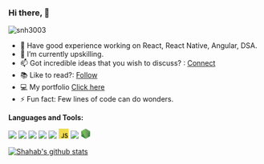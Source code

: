 ### Hi there,  👋
<img src="https://komarev.com/ghpvc/?username=snh3003&label=Views&color=blue&style=plastic" alt="snh3003" />

- 🔭 Have good experience working on React, React Native, Angular, DSA.
- 🌱 I’m currently upskilling.
- 📫 Got incredible ideas that you wish to discuss? : [Connect](linkedin.com/in/snh3003)
- :books: Like to read?: [Follow](https://medium.com/@shahsama542)
- 💻 My portfolio [Click here](https://snh3003.github.io/personalportfolio/)
- ⚡ Fun fact: Few lines of code can do wonders.

**Languages and Tools:**  

<code><img height="20" src="https://angular.io/assets/images/logos/angular/logo-nav@2x.png"></code>
<code><img height="20" src="https://reactjs.org/logo-og.png"></code>
<code><img height="20" src="https://upload.wikimedia.org/wikipedia/commons/thumb/4/4c/Typescript_logo_2020.svg/2048px-Typescript_logo_2020.svg.png"></code>
<code><img height="20" src="https://www.python.org/static/opengraph-icon-200x200.png"></code>
<code><img height="20" src="https://encrypted-tbn0.gstatic.com/images?q=tbn%3AANd9GcSnt0s4-cSHFsZEacCtBUlw-mhL3CW2mI-KJw&usqp=CAU"></code>
<code><img height="20" src="https://raw.githubusercontent.com/github/explore/80688e429a7d4ef2fca1e82350fe8e3517d3494d/topics/javascript/javascript.png"></code>
<code><img height="20" src="https://i.redd.it/31b2ii8hchi31.jpg"></code>
<code><img height="20" src="https://raw.githubusercontent.com/github/explore/80688e429a7d4ef2fca1e82350fe8e3517d3494d/topics/nodejs/nodejs.png"></code> 

[![Shahab's github stats](https://github-readme-stats.vercel.app/api?username=snh3003)](https://github.com/snh3003/github-readme-stats)
